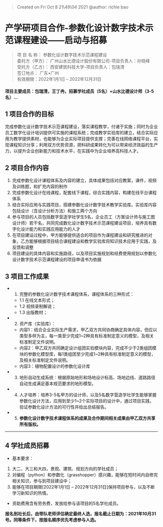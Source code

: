 > Created on Fri Oct  8 21\49\04 2021 @author: richie bao

# 产学研项目合作-参数化设计数字技术示范课程建设——启动与招募

> 项 目 名 称： 参数化设计数字技术示范课程建设\
委托方（甲方）： 广州山水比德设计股份有限公司-项目负责人：孙晓峰\
受托方（乙方）：    西安建筑科技大学-项目负责人：包瑞清    
签订地点：             广东•广州                 
有效期限：2022年1月1日 – 2022年12月31日

#### 项目主要成员：包瑞清，王丁冉，招募学社成员（5名）+山水比德设计师（3-5名）...

## 1 项目合作的目标

完成参数化设计数字技术示范课程建设，落实课程教学，付诸于实施；同时为企业员工数字化设计培训提供可实施的课程系统；完成教学实验库的建立，结合实际应用为教学提供素材，也能够为企业实际项目提供支撑；完善在线网络课程平台，实现课程知识分享；利用双方优势资源，把科研成果转化为可以带来经济效益的生产力，以提升企业创新能力和技术水平，在实践中为企业培养高科技人才。

## 2 项目合作内容
1. 完成参数化设计课程体系及内容的建立，具体成果包括对应教案，课件，视频及训练题，和扩充内容的制作
2. 完成参数化设计在线课程，配套线下课程，综合实践内容，构建在线平台课程体系
3. 结合实际应用与实践项目，搭建参数化设计数字技术教学实验库。实验库内容包括设计（含设计分析方法）和施工两个方向
4. 参与项目的人员包括数字营造学社学生5名，企业员工（方案设计师与施工图设计师）若干名，共同完成数化设计数字技术示范课程建设项目，培养具有数字化设计能力和实践应用能力的人才
5. 在项目建设过程中，甲方能够提供适合的项目作为课程建设和研究推进的对象，乙方能够根据项目结合课程建设和教学实验库将知识技术应用于实践，及反馈和调整
6. 项目建设的具体内容和实施路径，以及项目实施规划和经费使用规划以参数化设计数字技术示范课程建设的项目申请书为依据

## 3 项目工作成果
- 1. 完整的参数化设计数字技术课程体系，课程体系的三种形式：
    - 1.1 在线文本形式；
    - 1.2 视频录制解说；
    - 1.3 出版教材；

- 2. 资产库（实验库）：
    - 内容1：结合企业实际生产需求，甲乙双方共同协商确定具体内容，但应以类型多样为主，每一类至少完成1~2种具有标准制定意义的模型，及相关标准制定文件说明。
    - 内容2：甲乙双方共同确定设计组团实验模块内容，完成不少于2类组团模块的参数化模型库，每1类组团至少完成1~2种具有标准制定意义的模型，及相关标准制定文件说明。
    - 内容3：植物配置设计的参数化设计库

- 3. 地形自动生成系统：根据原始地形和场地设计标高、场地边线、道路路径自动生成满足基本规范要求的地形模型。
- 4. 人才培养：培养3-5名甲方的设计师，以及5名数字营造学社学生能够掌握参数化设计方法，应用到至少1~2个实际项目的设计中，通过项目实践，验证参数化设计方法的可行性并给出总结报告。
- 5. **参数化设计数字技术课程体系的成果及合作期间相关成果由甲乙双方共享所有版权。**

---

## 4 学社成员招募
* 基本要求：

1. 大二、大三和大四，景观、建筑、规划方向的学社成员；
2. 对编程（python）和参数化（grasshopper）感兴趣，能够在短时间内自修完相关知识，参与到项目建设中；
3. 能够在项目期限[2022年1月1日 – 2022年12月31日]保持项目参与，以及不断学习新知识的热情。

* 资助费用含有劳务费，发放给参与该项目的5名学社成员。

**报名到社长后，由带队老师评估确定最终人选，报名截止日期为：2021年10月31号。同等条件下，按报名顺序优先考虑参与人选。**
